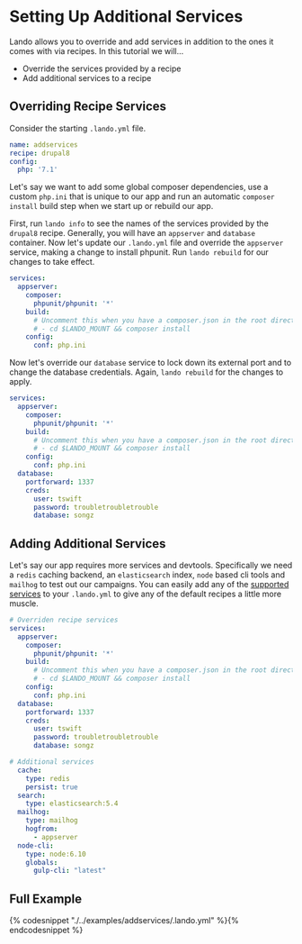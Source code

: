 Setting Up Additional Services
==============================

Lando allows you to override and add services in addition to the ones it comes with via recipes. In this tutorial we will...

*   Override the services provided by a recipe
*   Add additional services to a recipe

Overriding Recipe Services
--------------------------

Consider the starting `.lando.yml` file.

```yml
name: addservices
recipe: drupal8
config:
  php: '7.1'
```

Let's say we want to add some global composer dependencies, use a custom `php.ini` that is unique to our app and run an automatic `composer install` build step when we start up or rebuild our app.

First, run `lando info` to see the names of the services provided by the `drupal8` recipe. Generally, you will have an `appserver` and `database` container. Now let's update our `.lando.yml` file and override the `appserver` service, making a change to install phpunit. Run `lando rebuild` for our changes to take effect.

```yml
services:
  appserver:
    composer:
      phpunit/phpunit: '*'
    build:
      # Uncomment this when you have a composer.json in the root directory
      # - cd $LANDO_MOUNT && composer install
    config:
      conf: php.ini
```

Now let's override our `database` service to lock down its external port and to change the database credentials. Again, `lando rebuild` for the changes to apply.

```yml
services:
  appserver:
    composer:
      phpunit/phpunit: '*'
    build:
      # Uncomment this when you have a composer.json in the root directory
      # - cd $LANDO_MOUNT && composer install
    config:
      conf: php.ini
  database:
    portforward: 1337
    creds:
      user: tswift
      password: troubletroubletrouble
      database: songz
```

Adding Additional Services
--------------------------

Let's say our app requires more services and devtools. Specifically we need a `redis` caching backend, an `elasticsearch` index, `node` based cli tools and `mailhog` to test out our campaigns. You can easily add any of the [supported services](./../config/services.md#supported-services) to your `.lando.yml` to give any of the default recipes a little more muscle.

```yml
# Overriden recipe services
services:
  appserver:
    composer:
      phpunit/phpunit: '*'
    build:
      # Uncomment this when you have a composer.json in the root directory
      # - cd $LANDO_MOUNT && composer install
    config:
      conf: php.ini
  database:
    portforward: 1337
    creds:
      user: tswift
      password: troubletroubletrouble
      database: songz

# Additional services
  cache:
    type: redis
    persist: true
  search:
    type: elasticsearch:5.4
  mailhog:
    type: mailhog
    hogfrom:
      - appserver
  node-cli:
    type: node:6.10
    globals:
      gulp-cli: "latest"
```

Full Example
------------

{% codesnippet "./../examples/addservices/.lando.yml" %}{% endcodesnippet %}
